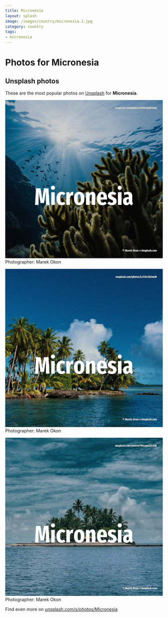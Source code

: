```yaml
---
title: Micronesia
layout: splash
image: /images/country/micronesia.1.jpg
category: country
tags:
- micronesia
---
```

# Photos for Micronesia
 
## Unsplash photos
These are the most popular photos on [Unsplash](https://unsplash.com) for **Micronesia**.
 
![Micronesia](/images/country/micronesia.1.jpg)
Photographer:  Marek Okon
 
![Micronesia](/images/country/micronesia.2.jpg)
Photographer:  Marek Okon
 
![Micronesia](/images/country/micronesia.3.jpg)
Photographer:  Marek Okon
 
Find even more on [unsplash.com/s/photos/Micronesia](https://unsplash.com/s/photos/Micronesia)
 
